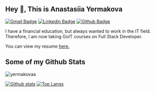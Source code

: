 ## Hey 👋, This is Anastasiia Yermakova
[![Gmail Badge](https://img.shields.io/badge/-yermak1037@gmail.com-c14438?style=flat&logo=Gmail&logoColor=white&link=mailto:yermak1037@gmail.com)](mailto:yermak1037@gmail.com) 
[![Linkedin Badge](https://img.shields.io/badge/-anastasiia-yermakova-3223561b2-0072b1?style=flat&logo=Linkedin&logoColor=white&link=https://www.linkedin.com/in/anastasiia-yermakova-3223561b2/)](https://www.linkedin.com/in/anastasiia-yermakova-3223561b2/) [![Github Badge](https://img.shields.io/badge/-yermakovaa-grey?style=flat&logo=github&logoColor=white&link=https://github.com/yermakovaa/)](https://www.github.com/yermakovaa/) <p align='left'>I have a financial education, but always wanted to work in the IT field. Therefore, I am now taking GoIT courses on Full Stack Developer.</p><p align='left'> You can view my resume <a href='https://yermakovaa.github.io/resume-project/ ' target=_blank><u>here</u>.</a></p>
## Some of my Github Stats
<p align=left> <img src=https://komarev.com/ghpvc/?username=yermakovaa alt=yermakovaa /> </p>

[![Github stats](https://github-readme-stats.vercel.app/api?username=yermakovaa&show_icons=true&include_all_commits=true)](https://github.com/yermakovaa/github-readme-stats)
[![Top Langs](https://github-readme-stats.vercel.app/api/top-langs/?username=yermakovaa&layout=compact)](https://github.com/yermakovaa/github-readme-stats)
